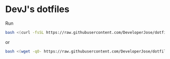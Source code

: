 # DevJ's dotfiles 
Run
```sh
bash <(curl -fsSL https://raw.githubusercontent.com/DeveloperJose/dotfiles/master/init.sh)
```

or
```sh
bash <(wget -qO- https://raw.githubusercontent.com/DeveloperJose/dotfiles/master/init.sh)
```
